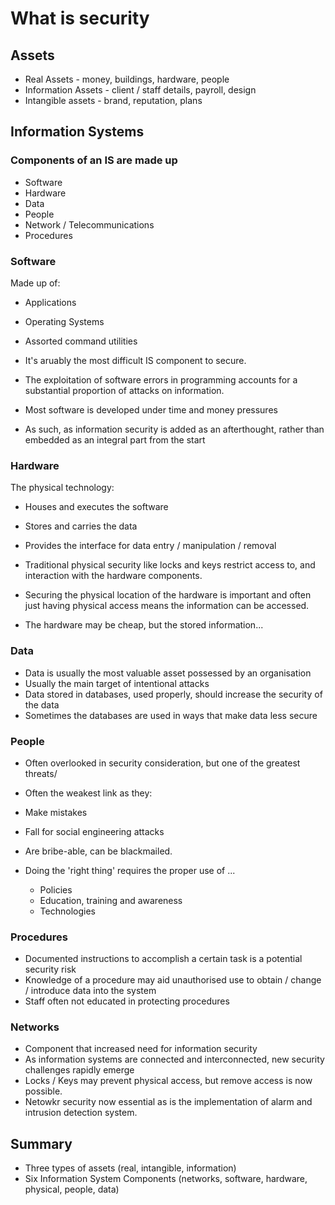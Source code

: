 # What is security

## Assets

- Real Assets - money, buildings, hardware, people
- Information Assets - client / staff details, payroll, design
- Intangible assets - brand, reputation, plans

## Information Systems

### Components of an IS are made up

- Software
- Hardware
- Data
- People
- Network / Telecommunications
- Procedures

### Software

Made up of:
  - Applications
  - Operating Systems
  - Assorted command utilities

- It's aruably the most difficult IS component to secure.
- The exploitation of software errors in programming accounts for a substantial proportion of attacks on information.
- Most software is developed under time and money pressures
- As such, as information security is added as an afterthought, rather than embedded as an integral part from the start

### Hardware

The physical technology:
  - Houses and executes the software
  - Stores and carries the data
  - Provides the interface for data entry / manipulation / removal

- Traditional physical security like locks and keys restrict access to, and interaction with the hardware components.
- Securing the physical location of the hardware is important and often just having physical access means the information can be accessed.
- The hardware may be cheap, but the stored information...

### Data

- Data is usually the most valuable asset possessed by an organisation
- Usually the main target of intentional attacks
- Data stored in databases, used properly, should increase the security of the data
- Sometimes the databases are used in ways that make data less secure

### People

- Often overlooked in security consideration, but one of the greatest threats/
- Often the weakest link as they:
- Make mistakes 
- Fall for social engineering attacks
- Are bribe-able, can be blackmailed.

- Doing the 'right thing' requires the proper use of ...
  - Policies
  - Education, training and awareness
  - Technologies

### Procedures

- Documented instructions to accomplish a certain task is a potential security risk
- Knowledge of a procedure may aid unauthorised use to obtain / change / introduce data into the system
- Staff often not educated in protecting procedures

### Networks

- Component that increased need for information security
- As information systems are connected and interconnected, new security challenges rapidly emerge
- Locks / Keys may prevent physical access, but remove access is now possible.
- Netowkr security now essential as is the implementation of alarm and intrusion detection system.

## Summary

- Three types of assets (real, intangible, information)
- Six Information System Components (networks, software, hardware, physical, people, data)
